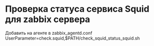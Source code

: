 # Проверка статуса сервиса Squid для zabbix сервера
Добавить на агенте в zabbix_agentd.conf
UserParameter=check.squid,$PATH/check_squid_status_squid.sh
